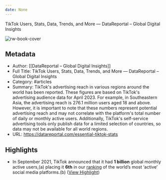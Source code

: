 ```yaml
---
date: None
---
```

TikTok Users, Stats, Data, Trends, and More — DataReportal – Global Digital Insights

![rw-book-cover](https://readwise-assets.s3.amazonaws.com/media/uploaded_book_covers/profile_982444/DataReportalSocialSharingImage02.png)

## Metadata
- Author: [[DataReportal – Global Digital Insights]]
- Full Title: TikTok Users, Stats, Data, Trends, and More — DataReportal – Global Digital Insights
- Category: #articles
- Summary: TikTok's advertising reach in various regions around the world has been reported. These figures are based on TikTok's advertising audience data for April 2023. For example, in Southeastern Asia, the advertising reach is 276.1 million users aged 18 and above. However, it is important to note that these numbers represent potential advertising reach and may not correlate with the platform's total number of daily or monthly active users. Additionally, TikTok's self-service advertising tools only publish data for a limited selection of countries, so data may not be available for all world regions.
- URL: https://datareportal.com/essential-tiktok-stats

## Highlights
- In September 2021, TikTok announced that it had **1 billion** global monthly active users,(a) placing it **6th** in our [ranking](https://datareportal.com/social-media-users) of the world’s most ‘active’ social media platforms.(b) ([View Highlight](https://read.readwise.io/read/01hkrfq5zhzpwte63fej267462))

